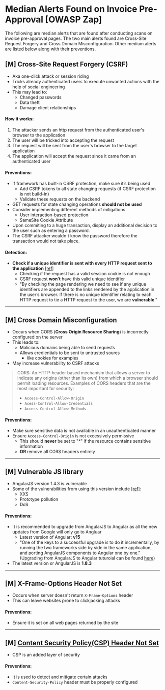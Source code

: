 # Median Alerts Found on Invoice Pre-Approval [OWASP Zap]
The following are median alerts that are found after conducting scans on invoice pre-approval pages. The two main alerts found are Cross-Site Request Forgery and Cross Domain Misconfiguration. Other medium alerts are listed below along with their preventions. 

## [M] Cross-Site Request Forgery (CSRF)
- Aka one-click attack or session riding
- Tricks already authenticated users to execute unwanted actions with the help of social engineering 
- This may lead to:
    - Changed passwords
    - Data theft
    - Damage client relationships 
#### How it works:
1. The attacker sends an http request from the authenticated user's browser to the application 
2. The user will be tricked into accepting the request
3. The request will be sent from the user's browser to the target application 
4. The application will accept the request since it came from an authenticated user
#### Preventions: 
  - If framework has built-in CSRF protection, make sure it’s being used
      - Add CSRF tokens to all state changing requests (if CSRF protection is not build-in) 
      - Validate these requests on the backend 
  - GET requests for state changing operations **should not be used** 
  - Consider implementing different methods of mitigations
      - User interaction-based protection 
      - SameSite Cookie Attribute 
  - Upon commiting to a huge transaction, display an additional decision to the user such as entering a password. 
  - The CSRF attacker wouldn't know the password therefore the transaction would not take place.
#### Detection:
  - **Check if a unique identifier is sent with every HTTP request sent to the application** [[ref]](https://owasp.org/www-project-code-review-guide/reviewing-code-for-csrf-issues)
    - Checking if the request has a valid session cookie is not enough
    - CSRF request **won't** have this valid unique identifier
    - "By checking the page rendering we need to see if any unique identifiers are appended to the links rendered by the application in the user’s browser. If there is no unique identifier relating to each HTTP request to tie a HTTP request to the user, we are **vulnerable**."  
***

## [M] Cross Domain Misconfiguration 
- Occurs when CORS (**Cross Origin Resource Sharing**) is incorrectly configured on the server 
- This leads to:
    - Malicious domains being able to send requests 
    - Allows credientials to be sent to untrusted soures 
        - like cookies for examples 
- May increase vulnerability to CSRF attacks
> CORS: An HTTP-header based mechanism that allows a server to indicate any origins (other than its own) from which a browser should permit loading resources.
> Examples of CORS headers that are the most important for security:
> - `Access-Control-Allow-Origin`
> - `Acess-Control-Allow-Credentials`
> - `Access-Control-Allow-Methods`
#### Preventions:
  - Make sure sensitive data is not available in an unauthenticated manner 
  - Ensure `Access-Control-Origin` is not excessively permissive 
      - This should **never** be set to "*" if the resource contains sensitive information 
      - **OR** remove all CORS headers entirely 
***

## [M] Vulnerable JS library
- AngularJS version 1.4.3 is vulnerable
- Some of the vulnerabilities from using this version include [[ref]](https://security.snyk.io/package/npm/angular/1.4.3):
    - XXS
    - Prototype pollution
    - DoS
#### Preventions:
- It is recommended to upgrade from AngularJS to Angular as all the new updates from Google will only go to Angluar
    - Latest version of Angular: **v15**
    - "One of the keys to a successful upgrade is to do it incrementally, by running the two frameworks side by side in the same application, and porting AngularJS components to Angular one by one." (Upgrading from AngularJS to Angular tuturoial can be found [here](https://angular.io/guide/upgrade))
- The latest version or AngularJS is **1.8.3**
***

## [M] X-Frame-Options Header Not Set
- Occurs when server doesn't return `X-Frame-Options` header
- This can leave websites prone to clickjacking attacks 
#### Preventions:
- Ensure it is set on all web pages returned by the site
***

## [M] [Content Security Policy(CSP) Header Not Set](https://github.com/KellyTTan/Documentation/blob/main/ctagold/documentation/ctagold_vulnerabilities.md#m-content-security-policy-csp-header-not-set)
- CSP is an added layer of security 
#### Preventions:
- It is used to detect and mitigate certain attacks 
- `Content-Security-Policy` header must be properly configured
